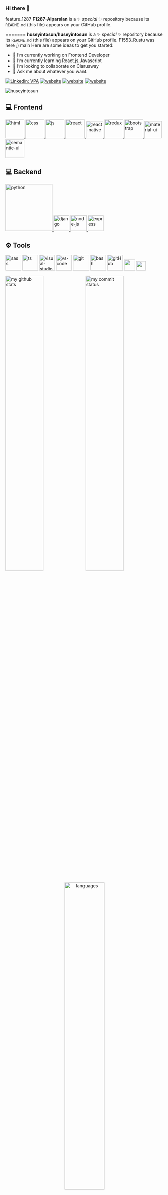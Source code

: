 ### Hi there 👋

feature_1287
**F1287-Alparslan** is a ✨ _special_ ✨ repository because its `README.md` (this file) appears on your GitHub profile.

=======
**huseyintosun/huseyintosun** is a ✨ _special_ ✨ repository because its `README.md` (this file) appears on your GitHub profile.
F1553_Rustu was here ;)
 main
Here are some ideas to get you started:

- 🔭 I’m currently working on Frontend Developer
- 🌱 I’m currently learning React.js,Javascript
- 👯 I’m looking to collaborate on Clarusway
- 💬 Ask me about whatever you want.


[![Linkedin: VPA](https://img.shields.io/badge/linkedin-%230077B5.svg?&style=for-the-badge&logo=linkedin&logoColor=white)](https://www.linkedin.com/in/huseyintosun/)
[![website](https://img.shields.io/badge/stackoverflow-c8d6e5.svg?&style=for-the-badge&logo=stackoverflow&logoColor=orange)](https://stackoverflow.com/users/15324520/h%c3%bcseyin-tosun)
[![website](https://img.shields.io/badge/gmail-f1f2f6.svg?&style=for-the-badge&logo=gmail&logoColor=red)](mailto:huseyin.tosun.8818@gmail.com)
[![website](https://img.shields.io/badge/%20-medium-black?&style=for-the-badge&logoColor=white)](https://medium.com/@huseyintosun)

<p align="left"> <img src="https://komarev.com/ghpvc/?username=huseyintosun" alt="huseyintosun" /> </p>

## 💻 Frontend

<a href="#" target="_blank"> <img src="https://www.flaticon.com/svg/static/icons/svg/919/919827.svg" alt="html" height="60"/> </a>
<a href="#" target="_blank"> <img src="https://www.flaticon.com/svg/static/icons/svg/919/919826.svg" alt="css" height="60"/> </a>
<a href="#" target="_blank"> <img src="https://cdn.icon-icons.com/icons2/2108/PNG/512/javascript_icon_130900.png" alt="js" height="60"/> </a>
<a href="#" target="_blank"> <img src="https://cdn.icon-icons.com/icons2/2415/PNG/512/react_original_wordmark_logo_icon_146375.png" alt="react" width="60"/> </a>
<a href="#" target="_blank"> <img src="https://www.pngkit.com/png/detail/373-3738691_react-native-svg-transformer-allows-you-import-svg.png" alt="react-native" width="55"/> </a>
<a href="#" target="_blank"> <img src="https://upload.wikimedia.org/wikipedia/commons/4/49/Redux.png" alt="redux" height="60"/> </a>
<a href="#" target="_blank"> <img src="https://cdn.icon-icons.com/icons2/2415/PNG/512/bootstrap_plain_wordmark_logo_icon_146620.png" alt="bootstrap" height="60"/> </a>
<a href="#" target="_blank"> <img src="https://material-ui.com/static/logo_raw.svg" alt="material-ui" height="55"/> </a>
<a href="#" target="_blank"> <img src="https://react.semantic-ui.com/logo.png" alt="semantic-ui" height="60"/> </a>

## 💻 Backend

<a href="#" target="_blank"> <img src="https://www.python.org/static/img/python-logo.png" alt="python" width="150"/> </a>
<a href="#" target="_blank"> <img src="https://www.djangoproject.com/m/img/logos/django-logo-negative.png" alt="django" height="50"/> </a>
<a href="#" target="_blank"> <img src="https://cdn.icon-icons.com/icons2/2415/PNG/512/nodejs_original_logo_icon_146411.png" alt="node-js" height="50"/> </a>
<a href="#" target="_blank"> <img src="https://cdn.buttercms.com/4XpulFfySpWyYTXuaVL2" alt="express" height="50" /> </a>

## ⚙ Tools

<a href="#" target="_blank"> <img src="https://www.flaticon.com/svg/static/icons/svg/919/919831.svg" alt="sass" height="50"/> </a>
<a href="#" target="_blank"> <img src="https://www.flaticon.com/svg/static/icons/svg/919/919832.svg" alt="ts" height="50"/> </a>
<a href="#" target="_blank"> <img src="https://img.icons8.com/color/452/visual-studio-2019.png" alt="visual-studio" height="50"/> </a>
<a href="#" target="_blank"> <img src="https://www.pngitem.com/pimgs/m/80-800968_vscode-visual-studio-logo-png-transparent-png.png" alt="vs-code" height="50"/> </a>
<a href="#" target="_blank"> <img src="https://www.vectorlogo.zone/logos/git-scm/git-scm-icon.svg" alt="git" height="50"/> </a>
<a href="#" target="_blank"> <img src="https://www.vectorlogo.zone/logos/gnu_bash/gnu_bash-icon.svg" alt="bash" height="50"/> </a>
<a href="#" target="_blank"> <img src="https://www.flaticon.com/svg/static/icons/svg/919/919847.svg" alt="gitHub" height="50"/> </a>
<a href="#" target="_blank"> <img src="https://img.shields.io/badge/jira-1e90ff.svg?&style=for-the-badge&logo=jira&logoColor=white" height="35"/> </a>
<a href="#" target="_blank"> <img src="https://upload.wikimedia.org/wikipedia/commons/thumb/b/b9/Slack_Technologies_Logo.svg/1280px-Slack_Technologies_Logo.svg.png" height="30"/> </a>

</p>
<p align="left">
<img src="https://github-readme-stats.vercel.app/api?username=huseyintosun&theme=buefy " alt="my github stats" width="49%"/>&nbsp;
<img src="https://github-readme-streak-stats.herokuapp.com/?user=huseyintosun&theme=buefy&" alt="my commit status" width="49%" /> </p>
<p align="center"> <img src="https://github-readme-stats.vercel.app/api/top-langs/?username=huseyintosun&theme=buefy &layout=compact" alt="languages" width="50%" > </p>

